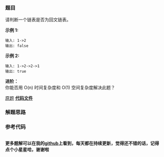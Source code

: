 ### 题目
请判断一个链表是否为回文链表。

**示例 1:**

    
    
    输入: 1->2
    输出: false

**示例 2:**

    
    
    输入: 1->2->2->1
    输出: true
    

**进阶：**  
你能否用 O(n) 时间复杂度和 O(1) 空间复杂度解决此题？

[原题](https://leetcode-cn.com/problems/palindrome-linked-list/)    **[代码文件]()**


### 解题思路




### 参考代码

```go


```




**更多题解可以在我的[github](https://github.com/LZH139/leetcode_Go)上看到，每天都在持续更新，觉得还不错的话，记得点个小星星哈，谢谢啦**
